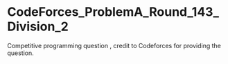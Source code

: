 # CodeForces_ProblemA_Round_143_Division_2
Competitive programming question , credit to Codeforces for providing the question.
